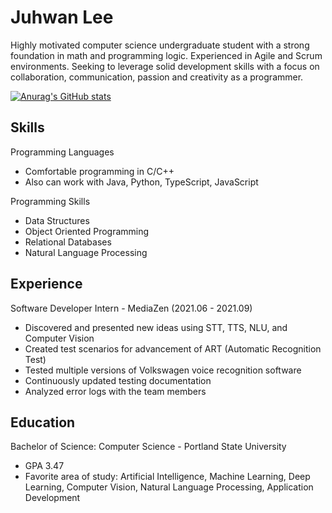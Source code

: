 # Juhwan Lee

Highly motivated computer science undergraduate student with a strong foundation in math and programming logic. Experienced in Agile and Scrum environments. Seeking to leverage solid development skills with a focus on collaboration, communication, passion and creativity as a programmer.

[![Anurag's GitHub stats](https://github-readme-stats.vercel.app/api?username=juroc95)](https://github.com/anuraghazra/github-readme-stats)

## Skills
Programming Languages
- Comfortable programming in C/C++
- Also can work with Java, Python, TypeScript, JavaScript

Programming Skills 
- Data Structures
- Object Oriented Programming
- Relational Databases
- Natural Language Processing

## Experience

Software Developer Intern - MediaZen (2021.06 - 2021.09)
- Discovered and presented new ideas using STT, TTS, NLU, and Computer Vision
- Created test scenarios for advancement of ART (Automatic Recognition Test)
- Tested multiple versions of Volkswagen voice recognition software
- Continuously updated testing documentation
- Analyzed error logs with the team members

## Education

Bachelor of Science: Computer Science - Portland State University
- GPA 3.47
- Favorite area of study: Artificial Intelligence, Machine Learning, Deep Learning, Computer Vision, Natural Language Processing, Application Development

